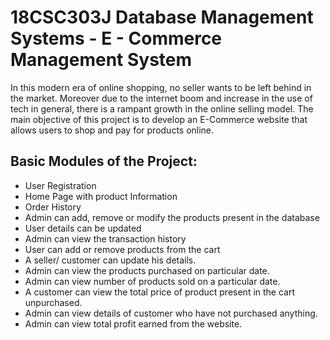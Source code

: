 # 18CSC303J Database Management Systems - E - Commerce Management System

In this modern era of online shopping, no seller wants to be left behind in the market. Moreover due to the internet boom and increase in the use of tech in general, there is a rampant growth in the online selling model.
The main objective of this project is to develop an E-Commerce website that allows users to shop and pay for products online.

## Basic Modules of the Project:

- User Registration
- Home Page with product Information
- Order History
- Admin can add, remove or modify the products present in the database
- User details can be updated
- Admin can view the transaction history
- User can add or remove products from the cart
- A seller/ customer can update his details.
- Admin can view the products purchased on particular date.
- Admin can view number of products sold on a particular date.
- A customer can view the total price of product present in the cart unpurchased.
- Admin can view details of customer who have not purchased anything.
- Admin can view total profit earned from the website.
